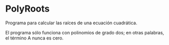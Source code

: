 # PolyRoots

Programa para calcular las raíces de una ecuación cuadrática.

El programa sólo funciona con polinomios de grado dos; en otras palabras, el término A nunca es cero.
